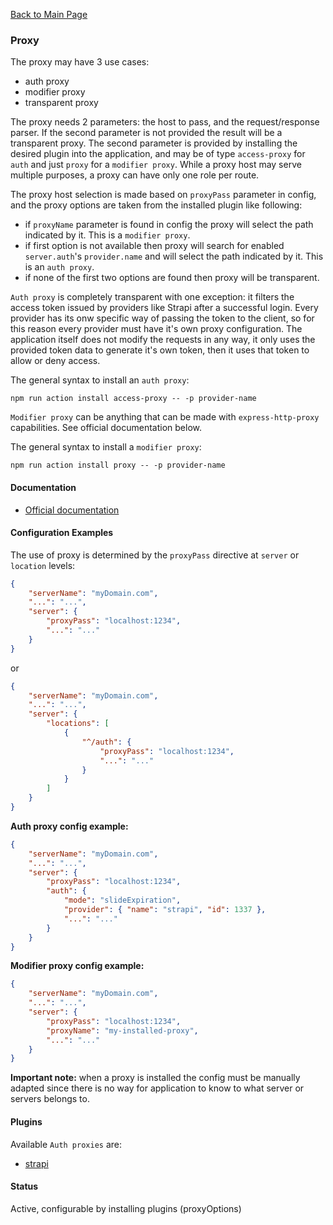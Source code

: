 [Back to Main Page](https://github.com/SorinGFS/webaccess#configuration)

### Proxy

The proxy may have 3 use cases:

-   auth proxy
-   modifier proxy
-   transparent proxy

The proxy needs 2 parameters: the host to pass, and the request/response parser. If the second parameter is not provided the result will be a transparent proxy. The second parameter is provided by installing the desired plugin into the application, and may be of type `access-proxy` for `auth` and just `proxy` for a `modifier proxy`. While a proxy host may serve multiple purposes, a proxy can have only one role per route.

The proxy host selection is made based on `proxyPass` parameter in config, and the proxy options are taken from the installed plugin like following:

-   if `proxyName` parameter is found in config the proxy will select the path indicated by it. This is a `modifier proxy`.
-   if first option is not available then proxy will search for enabled `server.auth`'s `provider.name` and will select the path indicated by it. This is an `auth proxy`.
-   if none of the first two options are found then proxy will be transparent.

`Auth proxy` is completely transparent with one exception: it filters the access token issued by providers like Strapi after a successful login. Every provider has its onw specific way of passing the token to the client, so for this reason every provider must have it's own proxy configuration. The application itself does not modify the requests in any way, it only uses the provided token data to generate it's own token, then it uses that token to allow or deny access.

The general syntax to install an `auth proxy`:

```shell
npm run action install access-proxy -- -p provider-name
```

`Modifier proxy` can be anything that can be made with `express-http-proxy` capabilities. See official documentation below.

The general syntax to install a `modifier proxy`:

```shell
npm run action install proxy -- -p provider-name
```

#### Documentation

-   [Official documentation](https://github.com/villadora/express-http-proxy)

#### Configuration Examples

The use of proxy is determined by the `proxyPass` directive at `server` or `location` levels:

```json
{
    "serverName": "myDomain.com",
    "...": "...",
    "server": {
        "proxyPass": "localhost:1234",
        "...": "..."
    }
}
```

or

```json
{
    "serverName": "myDomain.com",
    "...": "...",
    "server": {
        "locations": [
            {
                "^/auth": {
                    "proxyPass": "localhost:1234",
                    "...": "..."
                }
            }
        ]
    }
}
```

**Auth proxy config example:**

```json
{
    "serverName": "myDomain.com",
    "...": "...",
    "server": {
        "proxyPass": "localhost:1234",
        "auth": {
            "mode": "slideExpiration",
            "provider": { "name": "strapi", "id": 1337 },
            "...": "..."
        }
    }
}
```

**Modifier proxy config example:**

```json
{
    "serverName": "myDomain.com",
    "...": "...",
    "server": {
        "proxyPass": "localhost:1234",
        "proxyName": "my-installed-proxy",
        "...": "..."
    }
}
```
**Important note:** when a proxy is installed the config must be manually adapted since there is no way for application to know to what server or servers belongs to.

#### Plugins

Available `Auth proxies` are:

-   [strapi](https://github.com/SorinGFS/strapi-access-proxy#strapi-access-proxy)

#### Status

Active, configurable by installing plugins (proxyOptions)
